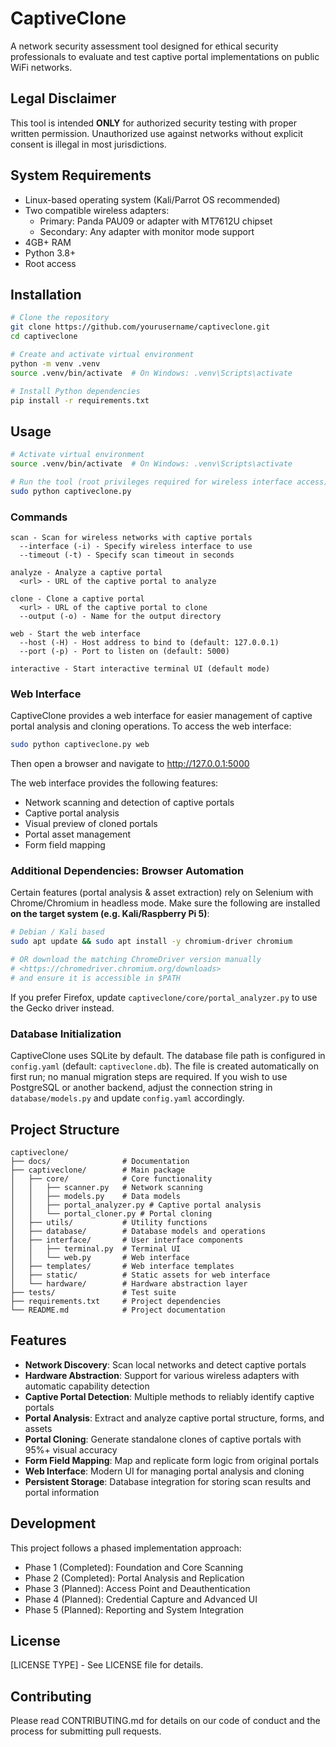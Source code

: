 # CaptiveClone

A network security assessment tool designed for ethical security professionals to evaluate and test captive portal implementations on public WiFi networks.

## Legal Disclaimer

This tool is intended **ONLY** for authorized security testing with proper written permission. Unauthorized use against networks without explicit consent is illegal in most jurisdictions.

## System Requirements

- Linux-based operating system (Kali/Parrot OS recommended)
- Two compatible wireless adapters:
  - Primary: Panda PAU09 or adapter with MT7612U chipset
  - Secondary: Any adapter with monitor mode support
- 4GB+ RAM
- Python 3.8+
- Root access

## Installation

```bash
# Clone the repository
git clone https://github.com/yourusername/captiveclone.git
cd captiveclone

# Create and activate virtual environment
python -m venv .venv
source .venv/bin/activate  # On Windows: .venv\Scripts\activate

# Install Python dependencies
pip install -r requirements.txt
```

## Usage

```bash
# Activate virtual environment
source .venv/bin/activate  # On Windows: .venv\Scripts\activate

# Run the tool (root privileges required for wireless interface access)
sudo python captiveclone.py
```

### Commands

```
scan - Scan for wireless networks with captive portals
  --interface (-i) - Specify wireless interface to use
  --timeout (-t) - Specify scan timeout in seconds
  
analyze - Analyze a captive portal
  <url> - URL of the captive portal to analyze
  
clone - Clone a captive portal
  <url> - URL of the captive portal to clone
  --output (-o) - Name for the output directory
  
web - Start the web interface
  --host (-H) - Host address to bind to (default: 127.0.0.1)
  --port (-p) - Port to listen on (default: 5000)
  
interactive - Start interactive terminal UI (default mode)
```

### Web Interface

CaptiveClone provides a web interface for easier management of captive portal analysis and cloning operations. To access the web interface:

```bash
sudo python captiveclone.py web
```

Then open a browser and navigate to http://127.0.0.1:5000

The web interface provides the following features:
- Network scanning and detection of captive portals
- Captive portal analysis
- Visual preview of cloned portals
- Portal asset management
- Form field mapping

### Additional Dependencies: Browser Automation

Certain features (portal analysis & asset extraction) rely on Selenium with Chrome/Chromium in headless mode.  Make sure the following are installed **on the target system (e.g. Kali/Raspberry Pi 5)**:

```bash
# Debian / Kali based
sudo apt update && sudo apt install -y chromium-driver chromium

# OR download the matching ChromeDriver version manually
# <https://chromedriver.chromium.org/downloads>
# and ensure it is accessible in $PATH
```

If you prefer Firefox, update `captiveclone/core/portal_analyzer.py` to use the Gecko driver instead.

### Database Initialization

CaptiveClone uses SQLite by default.  The database file path is configured in `config.yaml` (default: `captiveclone.db`).  The file is created automatically on first run; no manual migration steps are required.  If you wish to use PostgreSQL or another backend, adjust the connection string in `database/models.py` and update `config.yaml` accordingly.

## Project Structure

```
captiveclone/
├── docs/                # Documentation
├── captiveclone/        # Main package
│   ├── core/            # Core functionality
│   │   ├── scanner.py   # Network scanning
│   │   ├── models.py    # Data models
│   │   ├── portal_analyzer.py # Captive portal analysis
│   │   └── portal_cloner.py # Portal cloning
│   ├── utils/           # Utility functions
│   ├── database/        # Database models and operations
│   ├── interface/       # User interface components
│   │   ├── terminal.py  # Terminal UI
│   │   └── web.py       # Web interface
│   ├── templates/       # Web interface templates
│   ├── static/          # Static assets for web interface
│   └── hardware/        # Hardware abstraction layer
├── tests/               # Test suite
├── requirements.txt     # Project dependencies
└── README.md            # Project documentation
```

## Features

* **Network Discovery**: Scan local networks and detect captive portals
* **Hardware Abstraction**: Support for various wireless adapters with automatic capability detection
* **Captive Portal Detection**: Multiple methods to reliably identify captive portals
* **Portal Analysis**: Extract and analyze captive portal structure, forms, and assets
* **Portal Cloning**: Generate standalone clones of captive portals with 95%+ visual accuracy
* **Form Field Mapping**: Map and replicate form logic from original portals
* **Web Interface**: Modern UI for managing portal analysis and cloning
* **Persistent Storage**: Database integration for storing scan results and portal information

## Development

This project follows a phased implementation approach:

- Phase 1 (Completed): Foundation and Core Scanning
- Phase 2 (Completed): Portal Analysis and Replication
- Phase 3 (Planned): Access Point and Deauthentication
- Phase 4 (Planned): Credential Capture and Advanced UI
- Phase 5 (Planned): Reporting and System Integration

## License

[LICENSE TYPE] - See LICENSE file for details.

## Contributing

Please read CONTRIBUTING.md for details on our code of conduct and the process for submitting pull requests. 